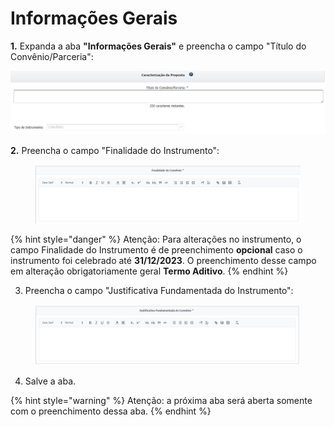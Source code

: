 # Informações Gerais

**1.** Expanda a aba **"Informações Gerais"** e preencha o campo "Título do Convênio/Parceria":

![](<../../../../.gitbook/assets/image (85).png>)

**2.** Preencha o campo "Finalidade do Instrumento":&#x20;

<figure><img src="../../../../.gitbook/assets/image (1).png" alt=""><figcaption></figcaption></figure>

{% hint style="danger" %}
Atenção: Para alterações no instrumento, o campo Finalidade do Instrumento é de preenchimento **opcional** caso o instrumento foi celebrado até **31/12/2023**. O preenchimento desse campo em alteração obrigatoriamente geral **Termo Aditivo**.
{% endhint %}

3. Preencha o campo "Justificativa Fundamentada do Instrumento":

<figure><img src="../../../../.gitbook/assets/image (3).png" alt=""><figcaption></figcaption></figure>

4. Salve a aba.



{% hint style="warning" %}
Atenção: a próxima aba será aberta somente com o preenchimento dessa aba.
{% endhint %}
